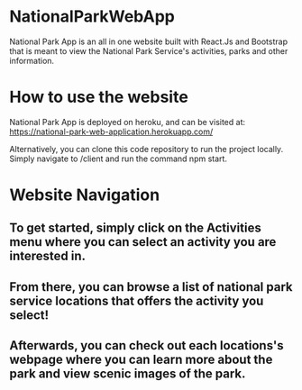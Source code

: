 # NationalParkWebApp

National Park App is an all in one website built with React.Js and Bootstrap that is meant to view the National Park Service's activities, parks and other information.

# How to use the website

National Park App is deployed on heroku, and can be visited at: https://national-park-web-application.herokuapp.com/

Alternatively, you can clone this code repository to run the project locally. Simply navigate to /client and run the command npm start.

# Website Navigation


## To get started, simply click on the Activities menu where you can select an activity you are interested in. 


## From there, you can browse a list of national park service locations that offers the activity you select! 


## Afterwards, you can check out each locations's webpage where you can learn more about the park and view scenic images of the park.

